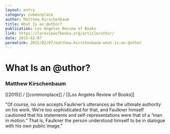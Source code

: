 ```yaml
---
layout: entry
category: commonplace
author: Matthew Kirschenbaum
title: What Is an @uthor?
publication: Los Angeles Review of Books
link: https://lareviewofbooks.org/article/uthor/
date: 2015-02-07
permalink: 2015/02/07/matthew-kirschenbaum-what-is-an-@uthor
---
```


# What Is an @uthor?

### Matthew Kirschenbaum

[[2015]] / [[commonplace]] / [[Los Angeles Review of Books]]

"Of course, no one accepts Faulkner’s utterances as the ultimate authority on his work. We’re too sophisticated for that, and Faulkner himself cautioned that his statements and self-representations were that of a “man in motion.” That is, Faulkner the person understood himself to be in dialogue with his own public image."
 
 
